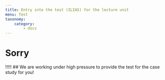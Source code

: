 ```yaml
---
title: Entry into the test (ILIAS) for the lecture unit
menu: Test
taxonomy:
    category:
        - docs
---
```

<!--
Der Online-Test dient dazu das in der Vorlesung erarbeitete Wissen kurz abzufragen. Ein Test umfasst i.d.R. 20 Fragen und ist in 20 Minuten zu bearbeiten. Am Ende haben Sie die Möglichkeit, sich anzuschauen, ob Sie richtig oder falsch geantwortet haben. Der Test ist Bestandteil des Leistungsnachweises für Ihr Modulzertifikat.
[center]
<a href="https://ilias.opengeoedu.de" markdown="1" target="_blank">
![](/images/test.png?resize=200,200)
</a>
[/center]
-->


# Sorry
!!!!! ## We are working under high pressure to provide the test for the case study for you!
